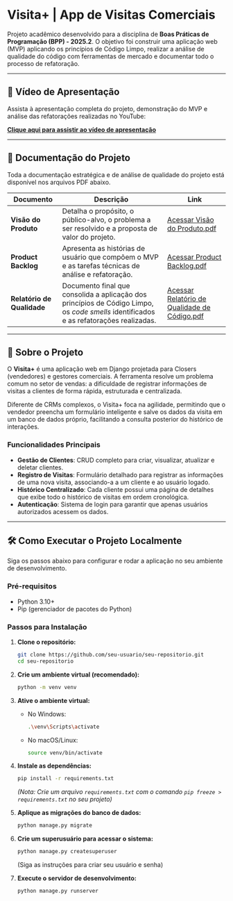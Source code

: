 # Visita+ | App de Visitas Comerciais

Projeto acadêmico desenvolvido para a disciplina de **Boas Práticas de Programação (BPP) - 2025.2**. O objetivo foi construir uma aplicação web (MVP) aplicando os princípios de Código Limpo, realizar a análise de qualidade do código com ferramentas de mercado e documentar todo o processo de refatoração.

-----

## 🎥 Vídeo de Apresentação

Assista à apresentação completa do projeto, demonstração do MVP e análise das refatorações realizadas no YouTube:

**[Clique aqui para assistir ao vídeo de apresentação](https://www.youtube.com/watch?v=SEU_LINK_AQUI)**

-----

## 📄 Documentação do Projeto

Toda a documentação estratégica e de análise de qualidade do projeto está disponível nos arquivos PDF abaixo.

| Documento | Descrição | Link |
|---|---|---|
| **Visão do Produto** | Detalha o propósito, o público-alvo, o problema a ser resolvido e a proposta de valor do projeto. | [Acessar Visão do Produto.pdf](./Visão%20do%20Produto.pdf) |
| **Product Backlog** | Apresenta as histórias de usuário que compõem o MVP e as tarefas técnicas de análise e refatoração. | [Acessar Product Backlog.pdf](./Product%20Backlog.pdf) |
| **Relatório de Qualidade** | Documento final que consolida a aplicação dos princípios de Código Limpo, os *code smells* identificados e as refatorações realizadas. | [Acessar Relatório de Qualidade de Código.pdf](./Relatório%20de%20Qualidade%20de%20Código.pdf) |

-----

## 🚀 Sobre o Projeto

O **Visita+** é uma aplicação web em Django projetada para Closers (vendedores) e gestores comerciais. A ferramenta resolve um problema comum no setor de vendas: a dificuldade de registrar informações de visitas a clientes de forma rápida, estruturada e centralizada.

Diferente de CRMs complexos, o Visita+ foca na agilidade, permitindo que o vendedor preencha um formulário inteligente e salve os dados da visita em um banco de dados próprio, facilitando a consulta posterior do histórico de interações.

### Funcionalidades Principais

  - **Gestão de Clientes**: CRUD completo para criar, visualizar, atualizar e deletar clientes.
  - **Registro de Visitas**: Formulário detalhado para registrar as informações de uma nova visita, associando-a a um cliente e ao usuário logado.
  - **Histórico Centralizado**: Cada cliente possui uma página de detalhes que exibe todo o histórico de visitas em ordem cronológica.
  - **Autenticação**: Sistema de login para garantir que apenas usuários autorizados acessem os dados.

-----

## 🛠️ Como Executar o Projeto Localmente

Siga os passos abaixo para configurar e rodar a aplicação no seu ambiente de desenvolvimento.

### Pré-requisitos

  - Python 3.10+
  - Pip (gerenciador de pacotes do Python)

### Passos para Instalação

1.  **Clone o repositório:**

    ```bash
    git clone https://github.com/seu-usuario/seu-repositorio.git
    cd seu-repositorio
    ```

2.  **Crie um ambiente virtual (recomendado):**

    ```bash
    python -m venv venv
    ```

3.  **Ative o ambiente virtual:**

      - No Windows:
        ```bash
        .\venv\Scripts\activate
        ```
      - No macOS/Linux:
        ```bash
        source venv/bin/activate
        ```

4.  **Instale as dependências:**

    ```bash
    pip install -r requirements.txt
    ```

    *(Nota: Crie um arquivo `requirements.txt` com o comando `pip freeze > requirements.txt` no seu projeto)*

5.  **Aplique as migrações do banco de dados:**

    ```bash
    python manage.py migrate
    ```

6.  **Crie um superusuário para acessar o sistema:**

    ```bash
    python manage.py createsuperuser
    ```

    (Siga as instruções para criar seu usuário e senha)

7.  **Execute o servidor de desenvolvimento:**

    ```bash
    python manage.py runserver
    ```
